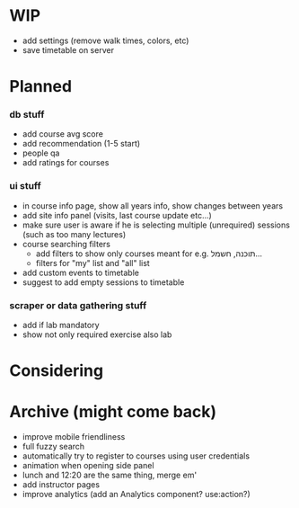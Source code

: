 # WIP

- add settings (remove walk times, colors, etc)
- save timetable on server

# Planned

### db stuff

- add course avg score
- add recommendation (1-5 start)
- people qa
- add ratings for courses

### ui stuff

- in course info page, show all years info, show changes between years
- add site info panel (visits, last course update etc...)
- make sure user is aware if he is selecting multiple (unrequired) sessions (such as too many lectures)
- course searching filters
  - add filters to show only courses meant for e.g. תוכנה, חשמל...
  - filters for "my" list and "all" list
- add custom events to timetable
- suggest to add empty sessions to timetable

### scraper or data gathering stuff

- add if lab mandatory
- show not only required exercise also lab

# Considering

# Archive (might come back)

- improve mobile friendliness
- full fuzzy search
- automatically try to register to courses using user credentials
- animation when opening side panel
- lunch and 12:20 are the same thing, merge em'
- add instructor pages
- improve analytics (add an Analytics component? use:action?)
